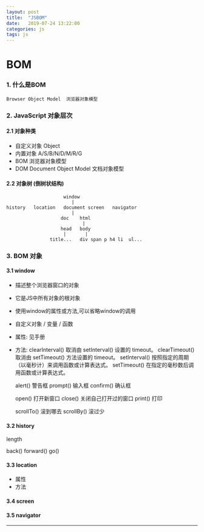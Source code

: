 ```yaml
---
layout: post
title:  "JSBOM"
date:   2019-07-24 13:22:00
categories: js
tags: js
---
```

# BOM

### 1. 什么是BOM

```
Browser Object Model  浏览器对象模型
```

### 2. JavaScript 对象层次

#### 2.1 对象种类

- 自定义对象 Object
- 内置对象  A/S/B/N/D/M/R/G
- BOM 浏览器对象模型
- DOM Document Object Model  文档对象模型

#### 2.2 对象树 (倒树状结构)

```
                     window
                        |
history   location   document screen   navigator
                        |
                    doc    html
                            |
                    head   body
                     |       |
                title...   div span p h4 li  ul...
```

### 3. BOM 对象

#### 3.1 window

- 描述整个浏览器窗口的对象

- 它是JS中所有对象的根对象

- 使用window的属性或方法,可以省略window的调用

- 自定义对象 / 变量 / 函数

- 属性: 见手册

- 方法: 
  clearInterval() 取消由 setInterval() 设置的 timeout。 
  clearTimeout() 取消由 setTimeout() 方法设置的 timeout。 
  setInterval() 按照指定的周期（以毫秒计）来调用函数或计算表达式。 
  setTimeout() 在指定的毫秒数后调用函数或计算表达式。 

  alert()   警告框
  prompt()  输入框
  confirm() 确认框

  open()    打开新窗口
  close()   关闭自己打开过的窗口
  print()   打印

  scrollTo()   滚到哪去
  scrollBy()   滚过少

#### 3.2 history

length

back()
forward()
go()

#### 3.3 location

- 属性 
- 方法 

#### 3.4 screen

#### 3.5 navigator

------

# 